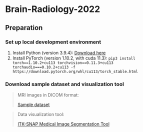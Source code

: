 # Brain-Radiology-2022

## Preparation

### Set up local development environment

1. Install Python (version 3.9.4): [Download here](https://www.python.org/downloads/release/python-394/)
2. Install PyTorch (version 1.10.2, with cuda 11.3):
   ```pip3 install torch==1.10.2+cu113 torchvision==0.11.3+cu113 torchaudio===0.10.2+cu113 -f https://download.pytorch.org/whl/cu113/torch_stable.html```

### Download sample dataset and visualization tool

> MRI images in DICOM format:
> 
> [Sample dataset](https://www.kaggle.com/andrewmvd/brain-tumor-progression)

> Data visualization tool:
> 
> [ITK-SNAP Medical Image Segmentation Tool](https://sourceforge.net/projects/itk-snap/files/itk-snap/3.8.0/itksnap-3.8.0-20190612-win64.exe/download)


